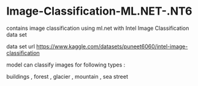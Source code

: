 # Image-Classification-ML.NET-.NT6


contains image classification using ml.net with Intel Image Classification data set 


data set url https://www.kaggle.com/datasets/puneet6060/intel-image-classification

model can classify images for following types :

buildings ,
forest ,
glacier ,
mountain ,
sea
street 


